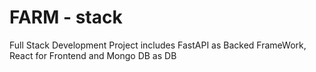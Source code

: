 # FARM - stack
Full Stack Development Project includes FastAPI as Backed FrameWork, React for Frontend and Mongo DB as DB
